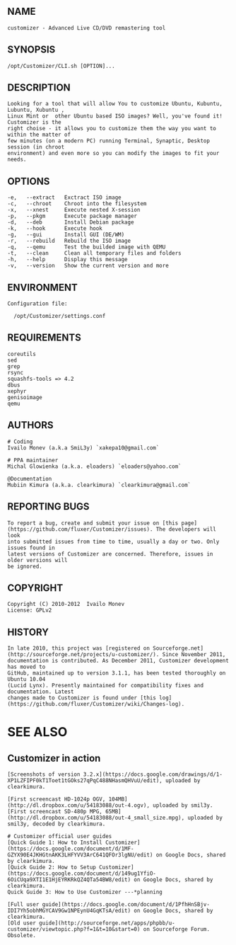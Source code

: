 ## NAME
    customizer - Advanced Live CD/DVD remastering tool

## SYNOPSIS

    /opt/Customizer/CLI.sh [OPTION]...

## DESCRIPTION

    Looking for a tool that will allow You to customize Ubuntu, Kubuntu, Lubuntu, Xubuntu ,
    Linux Mint or  other Ubuntu based ISO images? Well, you've found it! Customizer is the
    right choise - it allows you to customize them the way you want to within the matter of
    few minutes (on a modern PC) running Terminal, Synaptic, Desktop session (in chroot
    environment) and even more so you can modify the images to fit your needs.

## OPTIONS

    -e,   --extract   Exctract ISO image
    -c,   --chroot    Chroot into the filesystem
    -x,   --xnest     Execute nested X-session
    -p,   --pkgm      Execute package manager
    -d,   --deb       Install Debian package
    -k,   --hook      Execute hook
    -g,   --gui       Install GUI (DE/WM)
    -r,   --rebuild   Rebuild the ISO image
    -q,   --qemu      Test the builded image with QEMU
    -t,   --clean     Clean all temporary files and folders
    -h,   --help      Display this message
    -v,   --version   Show the current version and more

## ENVIRONMENT

    Configuration file:
	
	  /opt/Customizer/settings.conf 

## REQUIREMENTS

    coreutils
	sed
	grep
	rsync
	squashfs-tools => 4.2
	dbus
	xephyr
	genisoimage
	qemu

## AUTHORS

    # Coding
	Ivailo Monev (a.k.a SmiL3y) `xakepa10@gmail.com`
    
	# PPA maintainer
	Michal Glowienka (a.k.a. eloaders) `eloaders@yahoo.com`
    
	@Documentation
	Mubiin Kimura (a.k.a. clearkimura) `clearkimura@gmail.com`

## REPORTING BUGS

    To report a bug, create and submit your issue on [this page] (https://github.com/fluxer/Customizer/issues). The developers will look
	into submitted issues from time to time, usually a day or two. Only issues found in
	latest versions of Customizer are concerned. Therefore, issues in older versions will
	be ignored.

## COPYRIGHT
    
	Copyright (C) 2010-2012  Ivailo Monev
    License: GPLv2

## HISTORY

    In late 2010, this project was [registered on Sourceforge.net](http://sourceforge.net/projects/u-customizer/). Since November 2011,
	documentation is contributed. As December 2011, Customizer development has moved to
	GitHub, maintained up to version 3.1.1, has been tested thoroughly on Ubuntu 10.04
	(Lucid Lynx). Presently maintained for compatibility fixes and documentation. Latest
	changes made to Customizer is found under [this log](https://github.com/fluxer/Customizer/wiki/Changes-log).

SEE ALSO
========

Customizer in action
--------------------
    [Screenshots of version 3.2.x](https://docs.google.com/drawings/d/1-XP1LZFIPF0kT1Toet1tGOks27qPqC488NHasmQHVuU/edit), uploaded by clearkimura.

    [First screencast HD-1024p OGV, 104MB](http://dl.dropbox.com/u/54183088/out-4.ogv), uploaded by smil3y.
    [First screencast SD-480p MPG, 65MB](http://dl.dropbox.com/u/54183088/out-4_small_size.mpg), uploaded by smil3y, decoded by clearkimura.

	# Customizer official user guides
	[Quick Guide 1: How to Install Customizer](https://docs.google.com/document/d/1MF-GZYX90E4JKHGtnAKK3LHFYVV3ArC641QFOr3lgNU/edit) on Google Docs, shared by clearkimura.
	[Quick Guide 2: How to Setup Customizer](https://docs.google.com/document/d/149ug1YfiO-6OiCUqa9XTI1E1HjEYRKRkQZ4QTa54BW8/edit) on Google Docs, shared by clearkimura.
    Quick Guide 3: How to Use Customizer ---*planning

	[Full user guide](https://docs.google.com/document/d/1PfhHnSBjv-IDI7Yh5obhMGYCAV9Gw1NPEynU4GqKTsA/edit) on Google Docs, shared by clearkimura.
    [Old user guide](http://sourceforge.net/apps/phpbb/u-customizer/viewtopic.php?f=1&t=10&start=0) on Sourceforge Forum. Obsolete.

